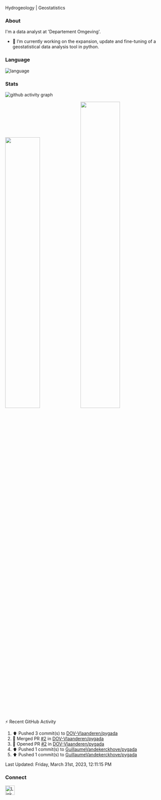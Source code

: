 Hydrogeology | Geostatistics

### About

I'm a data analyst at 'Departement Omgeving'.
- 🔭 I’m currently working on the expansion, update and fine-tuning of a geostatistical data analysis tool in python.

### Language
![language](https://github-readme-stats.vercel.app/api/top-langs?username=GuillaumeVandekerckhove&show_icons=true&theme=dark&hide_border=true) 

### Stats

![github activity graph](https://github-readme-activity-graph.cyclic.app/graph?username=GuillaumeVandekerckhove&line=2C60D2&theme=high-contrast)

<div><img style="height: auto; width: 47%;" class="img" src="https://github-readme-stats.vercel.app/api?username=GuillaumeVandekerckhove&show_icons=true&theme=github_dark"/>
<img style="height: auto; width: 50%;" class="img" src="https://github-readme-streak-stats.herokuapp.com/?user=GuillaumeVandekerckhove&theme=github-dark-blue"/>
</div>


<!-- https://github.com/jamesgeorge007/github-activity-readme -->
⚡ Recent GitHub Activity</summary>


<!--RECENT_ACTIVITY:start-->
1. ⬆️ Pushed 3 commit(s) to [DOV-Vlaanderen/pygada](https://github.com/DOV-Vlaanderen/pygada)<br>
2. 🎉 Merged PR [#2](https://github.com/DOV-Vlaanderen/pygada/pull/2) in [DOV-Vlaanderen/pygada](https://github.com/DOV-Vlaanderen/pygada)<br>
3. 💪 Opened PR [#2](https://github.com/DOV-Vlaanderen/pygada/pull/2) in [DOV-Vlaanderen/pygada](https://github.com/DOV-Vlaanderen/pygada)<br>
4. ⬆️ Pushed 1 commit(s) to [GuillaumeVandekerckhove/pygada](https://github.com/GuillaumeVandekerckhove/pygada)<br>
5. ⬆️ Pushed 1 commit(s) to [GuillaumeVandekerckhove/pygada](https://github.com/GuillaumeVandekerckhove/pygada)<br>
<!--RECENT_ACTIVITY:end-->

<!--RECENT_ACTIVITY:last_update-->
Last Updated: Friday, March 31st, 2023, 12:11:15 PM
<!--RECENT_ACTIVITY:last_update_end-->


### Connect
<td >
    <a href="https://www.linkedin.com/in/guillaume-vandekerckhove"/><img src="https://user-images.githubusercontent.com/79251807/201449314-7f30a723-3b7e-45f2-b99b-093f8d9ce971.png" width="30" alt="LinkedIn logo"/></a>
</td>
    
